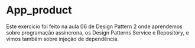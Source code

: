 # App_product

Este exercicio foi feito na aula 06 de Design Pattern 2 onde aprendemos sobre programação assíncrona, os Design Patterns Service e Repository, 
e vimos também sobre injeção de dependência.
